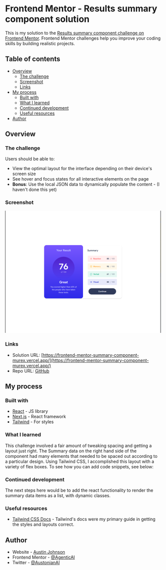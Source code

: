 # Frontend Mentor - Results summary component solution

This is my solution to the [Results summary component challenge on Frontend Mentor](https://www.frontendmentor.io/challenges/results-summary-component-CE_K6s0maV). Frontend Mentor challenges help you improve your coding skills by building realistic projects.

## Table of contents

- [Overview](#overview)
  - [The challenge](#the-challenge)
  - [Screenshot](#screenshot)
  - [Links](#links)
- [My process](#my-process)
  - [Built with](#built-with)
  - [What I learned](#what-i-learned)
  - [Continued development](#continued-development)
  - [Useful resources](#useful-resources)
- [Author](#author)

## Overview

### The challenge

Users should be able to:

- View the optimal layout for the interface depending on their device's screen size
- See hover and focus states for all interactive elements on the page
- **Bonus**: Use the local JSON data to dynamically populate the content - (I haven't done this yet)

### Screenshot

<img src="./assets/screenshot.png" width="600" alt="screenshot of my solution">

### Links

- Solution URL: [https://frontend-mentor-summary-component-murex.vercel.app/](https://frontend-mentor-summary-component-murex.vercel.app/)
- Repo URL: [GitHub](https://github.com/AustonianAI/frontend-mentor-summary-component)

## My process

### Built with

- [React](https://reactjs.org/) - JS library
- [Next.js](https://nextjs.org/) - React framework
- [Tailwind](https://tailwindcss.com/) - For styles

### What I learned

This challenge involved a fair amount of tweaking spacing and getting a layout just right. The Summary data on the right hand side of the component had many elements that needed to be spaced out according to a particular design. Using Tailwind CSS, I accomplished this layout with a variety of flex boxes.
To see how you can add code snippets, see below:

### Continued development

The next steps here would be to add the react functionality to render the summary data items as a list, with dynamic classes.

### Useful resources

- [Tailwind CSS Docs](https://tailwindcss.com/docs/installation) - Tailwind's docs were my primary guide in getting the styles and layouts correct.

## Author

- Website - [Austin Johnson](https://www.austinjohnson.me)
- Frontend Mentor - [@AgenticAI](https://www.frontendmentor.io/profile/AgenticAI)
- Twitter - [@AustonianAI](https://twitter.com/AustonianAI)
